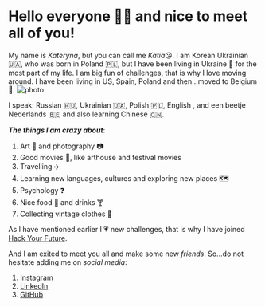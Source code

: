 # Hello everyone :raising_hand_woman: and nice to meet all of you!
My name is *Kateryna*, but you can call me *Katia*:kissing_heart:.
I am Korean Ukrainian :ukraine:, who was born in Poland :poland:, but I have been living in Ukraine :yellow_heart: for the most part of my life.
I am big fun of challenges, that is why I love moving around. I have been living in US, Spain, Poland and then...moved to Belgium :heartbeat:.
 ![photo](https://raw.githubusercontent.com/katerynakim/group-intro-example/master/Image%20from%20iOS.jpg)


I speak: Russian :ru:, Ukrainian :ukraine:, Polish :poland:, English , and een beetje Nederlands :belgium: and also learning Chinese :cn:.



_**The things I am crazy about**_:
1. Art :art: and photography :camera:
2. Good movies :cinema:, like arthouse and festival movies
3. Travelling :airplane: 
4. Learning new languages, cultures and exploring new places :world_map:
5. Psychology :question:
6. Nice food :oyster: and drinks :cocktail:
7. Collecting vintage clothes :handbag:


As I have mentioned earlier I :heartpulse: new challenges, that is why I have joined [Hack Your Future](https://hackyourfuture.be/).

And I am exited to meet you all and make some new _*friends*_.
So...do not hesitate adding me on _*social media*_:

1. [Instagram](https://www.instagram.com/katusha_kimy/)
2. [LinkedIn](https://be.linkedin.com/in/kateryna-kim)
3. [GitHub](https://github.com/katerynakim)



